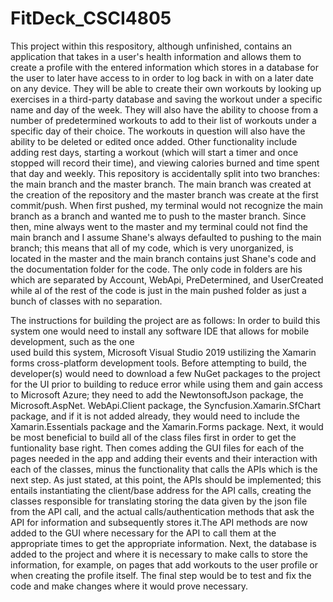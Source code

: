# FitDeck_CSCI4805

  This project within this respository, although unfinished, contains an application that takes in a user's health information 
and allows them to create a profile with the entered information which stores in a database for the user to later have access to 
in order to log back in with on a later date on any device. They will be able to create their own workouts by looking up 
exercises in a third-party database and saving the workout under a specific name and day of the week. They will also have the 
ability to choose from a number of predetermined workouts to add to their list of workouts under a specific day of their choice. 
The workouts in question will also have the ability to be deleted or edited once added. Other functionality include adding rest 
days, starting a workout (which will start a timer and once stopped will record their time), and viewing calories burned and time 
spent that day and weekly. 
  This repository is accidentally split into two branches: the main branch and the master branch. The main branch was created at 
the creation of the repository and the master branch was create at the first commit/push. When first pushed, my terminal would not 
recognize the main branch as a branch and wanted me to push to the master branch. Since then, mine always went to the master and 
my terminal could not find the main branch and I assume Shane's always defaulted to pushing to the main branch; this means that 
all of my code, which is very unorganized, is located in the master and the main branch contains just Shane's code and the 
documentation folder for the code. The only code in folders are his which are separated by Account, WebApi, PreDetermined, and 
UserCreated while al of the rest of the code is just in the main pushed folder as just a bunch of classes with no separation. 

 The instructions for building the project are as follows:
  In order to build this system one would need to install any software IDE that allows for mobile development, such as the one  
used build this system, Microsoft Visual Studio 2019 ustilizing the Xamarin forms cross-platform development tools. Before 
attempting to build, the developer(s) would need to download a few NuGet packages to the project for the UI prior to building to 
reduce error while using them and gain access to Microsoft Azure; they need to add the NewtonsoftJson package, the 
Microsoft.AspNet. WebApi.Client package, the Syncfusion.Xamarin.SfChart package, and if it is not added already, they would need 
to include the Xamarin.Essentials package and the Xamarin.Forms package. Next, it would be most beneficial to build all of the 
class files first in order to get the funtionality base right. Then comes adding the GUI files for each of the pages needed in the 
app and adding their events and their interaction with each of the classes, minus the functionality that calls the APIs which is 
the next step. As just stated, at this point, the APIs should be implemented; this entails instantiating the client/base address 
for the API calls, creating the classes responsible for translating storing the data given by the json file from the API call, and 
the actual calls/authentication methods that ask the API for information and subsequently stores it.The API methods are now added 
to the GUI where necessary for the API to call them at the appropriate times to get the appropriate information. Next, the 
database is added to the project and where it is necessary to make calls to store the information, for example, on pages that add 
workouts to the user profile or when creating the profile itself. The final step would be to test and fix the code and make 
changes where it would prove necessary. 
